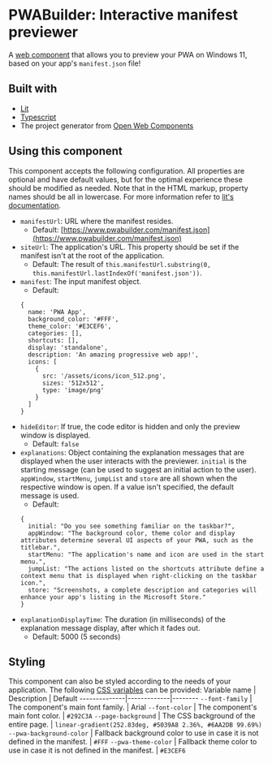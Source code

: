 # PWABuilder: Interactive manifest previewer
A [web component](https://medium.com/pwabuilder/building-pwas-with-web-components-33f986bf8e4c) that allows you to preview your PWA on Windows 11, based on your app's `manifest.json` file!

## Built with
- [Lit](https://lit.dev/)
- [Typescript](https://www.typescriptlang.org/)
- The project generator from [Open Web Components](https://open-wc.org/docs/development/generator/)

## Using this component
This component accepts the following configuration. All properties are optional and have default values, but for the optimal experience these should be modified as needed.
Note that in the HTML markup, property names should be all in lowercase. For more information refer to [lit's documentation](https://lit.dev/docs/components/properties/#attributes).

- `manifestUrl`: URL where the manifest resides.
  - Default: [https://www.pwabuilder.com/manifest.json](https://www.pwabuilder.com/manifest.json)
- `siteUrl`: The application's URL. This property should be set if the manifest isn't at the root of the application.
  - Default: The result of `this.manifestUrl.substring(0, this.manifestUrl.lastIndexOf('manifest.json'))`.
- `manifest`: The input manifest object.
  - Default:
  ```
  {
    name: 'PWA App',
    background_color: '#FFF',
    theme_color: '#E3CEF6',
    categories: [],
    shortcuts: [],
    display: 'standalone',
    description: 'An amazing progressive web app!',
    icons: [
      {
        src: '/assets/icons/icon_512.png',
        sizes: '512x512',
        type: 'image/png'
      }
    ]
  }
  ```
- `hideEditor`: If true, the code editor is hidden and only the preview window is displayed.
  - Default: `false`
- `explanations`: Object containing the explanation messages that are displayed when the user interacts with the previewer. `initial` is the starting message (can be used to suggest an initial action to the user). `appWindow`, `startMenu`, `jumpList` and `store` are all shown when the respective window is open. If a value isn't specified, the default message is used.
  - Default:
  ```
  {
    initial: "Do you see something familiar on the taskbar?",
    appWindow: "The background color, theme color and display attributes determine several UI aspects of your PWA, such as the titlebar.",
    startMenu: "The application's name and icon are used in the start menu.",
    jumpList: "The actions listed on the shortcuts attribute define a context menu that is displayed when right-clicking on the taskbar icon.",
    store: "Screenshots, a complete description and categories will enhance your app's listing in the Microsoft Store."
  }
  ```
- `explanationDisplayTime`: The duration (in milliseconds) of the explanation message display, after which it fades out.
  - Default: 5000 (5 seconds)

## Styling
This component can also be styled according to the needs of your application. 
The following [CSS variables](https://developer.mozilla.org/en-US/docs/Web/CSS/--*) can be provided:
Variable name | Description | Default
--------------|-------------|--------
`--font-family` | The component's main font family. | Arial
`--font-color` | The component's main font color. | `#292C3A`
`--page-background` | The CSS background of the entire page. | `linear-gradient(252.83deg, #5039A8 2.36%, #6AA2DB 99.69%)`
`--pwa-background-color` | Fallback background color to use in case it is not defined in the manifest. | `#FFF`
`--pwa-theme-color` | Fallback theme color to use in case it is not defined in the manifest. | `#E3CEF6`